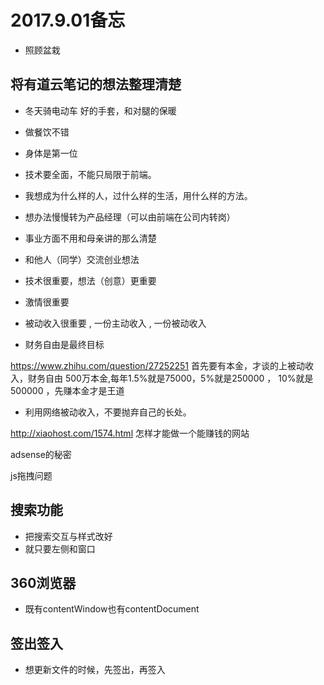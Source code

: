 

# 2017.9.01备忘

* 照顾盆栽

## 将有道云笔记的想法整理清楚

* 冬天骑电动车  好的手套，和对腿的保暖

* 做餐饮不错

* 身体是第一位

* 技术要全面，不能只局限于前端。

* 我想成为什么样的人，过什么样的生活，用什么样的方法。

* 想办法慢慢转为产品经理（可以由前端在公司内转岗）







* 事业方面不用和母亲讲的那么清楚

* 和他人（同学）交流创业想法

* 技术很重要，想法（创意）更重要

* 激情很重要

* 被动收入很重要   ,   一份主动收入  ,  一份被动收入  

* 财务自由是最终目标

https://www.zhihu.com/question/27252251   首先要有本金，才谈的上被动收入，财务自由
500万本金,每年1.5%就是75000，5%就是250000 ， 10%就是500000  ，先赚本金才是王道


* 利用网络被动收入，不要抛弃自己的长处。


http://xiaohost.com/1574.html   怎样才能做一个能赚钱的网站   

adsense的秘密


js拖拽问题


## 搜索功能 
* 把搜索交互与样式改好
* 就只要左侧和窗口

## 360浏览器
* 既有contentWindow也有contentDocument

## 签出签入

* 想更新文件的时候，先签出，再签入
